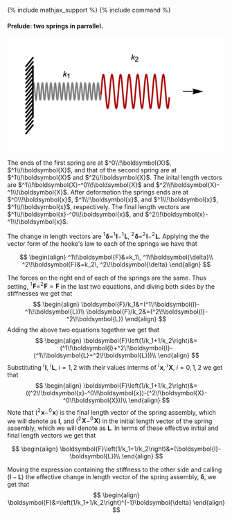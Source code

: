 {% include mathjax_support %}
{% include command %}


#### Prelude: two springs in parrallel. 

![](2021-09-20-19-48-57.png)

The ends of the first spring are at $^0\\!\boldsymbol{X}$, $^1\\!\boldsymbol{X}$, and that of the second spring are at $^1\\!\boldsymbol{X}$ and $^2\\!\boldsymbol{X}$. The inital length vectors are $^1\\!\boldsymbol{X}-^0\\!\boldsymbol{X}$ and $^2\\!\boldsymbol{X}-^1\\!\boldsymbol{X}$. After deformation the springs ends are at $^0\\!\boldsymbol{x}$, $^1\\!\boldsymbol{x}$, and $^1\\!\boldsymbol{x}$, $^1\\!\boldsymbol{x}$, respectively. The final length vectors are $^1\\!\boldsymbol{x}-^0\\!\boldsymbol{x}$, and $^2\\!\boldsymbol{x}-^1\\!\boldsymbol{x}$. 

The change in length vectors are $^1\!\boldsymbol{\delta}=^1\!\boldsymbol{l}-^1\!\boldsymbol{L}$, $^2\!\boldsymbol{\delta}=^2\!\boldsymbol{l}-^2\!\boldsymbol{L}$. Applying the the vector form of the hooke's law to each of the springs we have that

$$
\begin{align}
^1\!\boldsymbol{F}&=k_1\, ^1\!\boldsymbol{\delta}\\
^2\!\boldsymbol{F}&=k_2\, ^2\!\boldsymbol{\delta}
\end{align}
$$

The forces on the right end of each of the springs are the same. Thus setting, $^1\!\boldsymbol{F}=^2\!\boldsymbol{F}=\boldsymbol{F}$ in the last two equations, and diving both sides by the stiffnesses we get that
$$
\begin{align}
\boldsymbol{F}/k_1&=(^1\!\boldsymbol{l}-^1\!\boldsymbol{L})\\
\boldsymbol{F}/k_2&=(^2\!\boldsymbol{l}-^2\!\boldsymbol{L})
\end{align}
$$
Adding the above two equations together we get that
$$
\begin{align}
\boldsymbol{F}\left(1/k_1+1/k_2\right)&=(^1\!\boldsymbol{l}+^2\!\boldsymbol{l}-(^1\!\boldsymbol{L}+^2\!\boldsymbol{L}))\\
\end{align}
$$
Substituting $^i\!\boldsymbol{l}$, $^i\!\boldsymbol{L}$, $i=1,2$ with their values interms of $^i\!\boldsymbol{x}$, $^i\!\boldsymbol{X}$, $i=0,1,2$ we get that
$$
\begin{align}
\boldsymbol{F}\left(1/k_1+1/k_2\right)&=((^2\!\boldsymbol{x}-^0\!\boldsymbol{x})-(^2\!\boldsymbol{X}-^0\!\boldsymbol{X}))\\
\end{align}
$$
Note that $(^2\!\boldsymbol{x}-^0\!\boldsymbol{x})$ is the final length vector of the spring assembly, which we will denote as $\boldsymbol{l}$,
and $(^2\!\boldsymbol{X}-^0\!\boldsymbol{X})$ in the initial length vector of the spring assembly, which we will denote as $\boldsymbol{L}$. In terms of these effective initial and final length vectors we get that

$$
\begin{align}
\boldsymbol{F}\left(1/k_1+1/k_2\right)&=(\boldsymbol{l}-\boldsymbol{L})\\
\end{align}
$$

Moving the expression containing the stiffness to the other side and calling $(\boldsymbol{l}-\boldsymbol{L})$ the effective change in length vector of the spring assembly, $\boldsymbol{\delta}$, we get that
$$
\begin{align}
\boldsymbol{F}&=\left(1/k_1+1/k_2\right)^{-1}\boldsymbol{\delta}
\end{align}
$$

